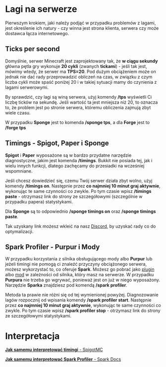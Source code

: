 Lagi na serwerze
===============
Pierwszym krokiem, jaki należy podjąć w przypadku problemów z lagami, jest określenie ich natury - czy winna jest strona klienta, serwera czy może dostawca łącza internetowego.




Ticks per second
----------------
Domyślnie, serwer Minecraft jest zaprojektowany tak, że **w ciągu sekundy** główna pętla gry wykonuje **20 cykli** (zwanych **tickami**) - jeśli tak jest, mówimy wtedy, że serwer ma **TPS=20**. Pod dużym obciążeniem może on jednak nie dać rady przeprowadzić obliczeń na czas, w związku z czym liczba cykli może spaść poniżej 20 i w takiej sytuacji mamy do czynienia z lagami serwerowymi.

By sprawdzić, czy lagi są winą serwera, użyj komendy **/tps** wyświetli Ci liczbę ticków na sekundę. Jeśli wartość ta jest mniejsza niż 20, to oznacza to, że problem jest po stronie serwera, któremu obliczenia zajmują zbyt wiele czasu.

W przypadku **Sponge** jest to komenda **/sponge tps**, a dla **Forge** jest to **/forge tps**




Timings - Spigot, Paper i Sponge
--------

**Spigot** i **Paper** wyposażone są w bardzo przydatne narzędzie diagnostyczne, jakim jest komenda **/timings**. Bukkit nie posiada tej, jak i wielu innych funkcji, dlatego zachęcamy do przesiadki na wcześniej wspomniane.

Jeśli chcesz dowiedzieć się, czemu Twój serwer działa zbyt wolno, użyj komendy **/timings on**. Następnie przez **co najmniej 10 minut graj aktywnie**, wykonując te same czynności co zwykle. Po tym czasie wpisz **/timings paste** - otrzymasz link do strony ze szczegółowymi (szczególnie w przypadku papera) statystykami.

Dla **Sponge** są to odpowiednio **/sponge timings on** oraz **/sponge timings paste**.

Tak uzyskany link możesz wkleić na nasz [Discord](https://discord.gg/CcdYMrs), by uzyskać rady co do optymalizacji.

Spark Profiler - Purpur i Mody
--------

W przypadku korzystania z silnika obsługującego mody albo **Purpur** lub jeżeli timingi nie pomogą ci znaleźć przyczyny obciążonego serwera, możesz wykorzystać to, co oferuje **Spark**. Możesz go pobrać jako [plugin](https://www.spigotmc.org/resources/spark.57242/) albo [mod](https://www.curseforge.com/minecraft/mc-mods/spark/files) w zależności od silnika, który masz na serwerze. W przypadku **Purpura** nie trzeba go wgrywać, ponieważ jest on już w niego wyposażony. Narzędzie **Sparka** znajdziesz pod komendą **/spark profiler**.

Metoda ta prawie nie różni się od tej wymienionej powyżej. Diagnozowanie lagów rozpocznij od wpisania komendy **/spark profiler start**. Następnie przez **co najmniej 10 minut graj aktywnie**, wykonując te same czynności co zwykle. Po tym czasie wpisz **/spark profiler stop** - otrzymasz link do strony ze szczegółowymi statystykami.


# Interpretacja

[**Jak samemu interpretować timingi** - SpigotMC](https://www.spigotmc.org/wiki/timings/)

[**Jak samemu interpretować Spark Profiler** - Spark Docs](https://spark.lucko.me/docs/Using-the-viewer)

